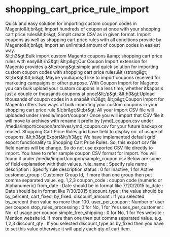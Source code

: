 # shopping_cart_price_rule_import

<summary>Quick and easy solution for importing custom coupon codes in Magento&amp;lt;br&amp;gt;&#xD;
Import hundreds of coupon at once with your shopping cart price rules&amp;lt;br&amp;gt;&#xD;
Simplt create CSV as in given format.&#xD;
Import coupons as well as shopping cart price rules with all conditions provide by Magento&amp;lt;br&amp;gt;&#xD;
Import an unlimited amount of coupon codes in easiest way.</summary>
    <description>&amp;lt;h3&amp;gt;Bulk import custom Magento coupons &amp;amp; shopping cart price rules with easy&amp;lt;/h3&amp;gt;&#xD;
&#xD;
&amp;lt;p&amp;gt;Our Coupon Import extension for Magento provides a &amp;lt;strong&amp;gt;simple and quick solution for importing custom coupon codes with shopping cart price rules.&amp;lt;/strong&amp;gt; &amp;lt;br&amp;gt;&amp;lt;br&amp;gt; &#xD;
&#xD;
Maybe you&amp;apos;d like to import coupons received for marketing campaigns or other purpose. With Coupon Import for Magento you can bulk upload your custom coupons in a less time, whether it&amp;apos;s just a couple or thousands coupons at once!&amp;lt;/p&amp;gt;&#xD;
&#xD;
&amp;lt;h3&amp;gt;Upload thousands of coupon codes in a snap&amp;lt;/h3&amp;gt;&#xD;
&#xD;
&amp;lt;p&amp;gt;Coupon Import for Magento offers two ways of bulk importing your custom coupons in your shopping cart price rule.&amp;lt;br&amp;gt;&amp;lt;br&amp;gt;&#xD;
&#xD;
All your import CSV file will uploaded under /media/import/coupon/&#xD;
Once you will import that CSV file it will move to archives with rename it prefix by [ymd]_coupon.csv under /media/import/coupon/archives/ymd_coupon.csv for your future backup or reused.&#xD;
&#xD;
Shopping Cart Price Rules grid have field to display no. of usage of coupons.&#xD;
&#xD;
&amp;lt;h3&amp;gt;Export&amp;lt;/h3&amp;gt;&#xD;
We have implemented default grid export functionality to Shopping Cart Price Rules.&#xD;
So, this export csv file field names will be change. So do not use exported CSV file directly to import.&#xD;
You have to refer sample coupon CSV format for import. You will found it under /media/import/coupon/sample_coupon.csv&#xD;
Below are some of field explanation with their values.&#xD;
&#xD;
rule_name	: Specify rule name&#xD;
description	: Specify rule description&#xD;
status		: 0 for Inactive, 1 for Active&#xD;
customer_group	: Customer Group Id, if more than one group then put comma separated  value. eg. 1,2,3&#xD;
coupon_code		: coupon code (numeric or Alphanumeric)&#xD;
from_date		: Date should be in format like 7/20/2015&#xD;
to_date			: Date should be in format like 7/30/2015&#xD;
discount_type	: the value should be by_percent, cart_fixed, by_fixed.&#xD;
discount_amount	: If you selected by_percent then value no more than 100.&#xD;
user_per_coupon	: Number of user per coupon&#xD;
stop_rules_processing	: 0 for No, 1 for Yes	&#xD;
uses_per_customer		: No. of usage per coupon&#xD;
simple_free_shipping	: 0 for No, 1 for Yes&#xD;
website					: Mention website id. If more than one then put comma separated value. e.g. 1,2,3&#xD;
discount_qty			: If you selected discount_type as by_fixed then you have to set this value otherwise it will apply each qty of cart item.</description>
